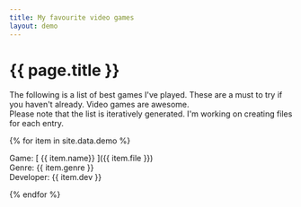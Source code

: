 ```yaml
---
title: My favourite video games
layout: demo
---
```


# {{ page.title }}

The following is a list of best games I've played. These are a must to try if you haven't already. Video games are awesome.\
Please note that the list is iteratively generated. I'm working on creating files for each entry.

{% for item in site.data.demo %}

Game: [ {{ item.name}} ]({{ item.file }})\
Genre: {{ item.genre }}\
Developer: {{ item.dev }}

{% endfor %}		

	